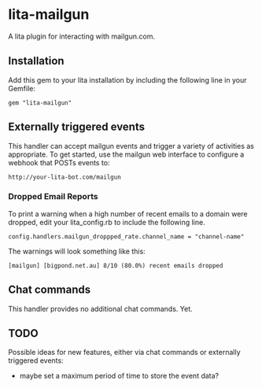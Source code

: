 # lita-mailgun

A lita plugin for interacting with mailgun.com.

## Installation

Add this gem to your lita installation by including the following line in your Gemfile:

    gem "lita-mailgun"

## Externally triggered events

This handler can accept mailgun events and trigger a variety of activities as appropriate. To
get started, use the mailgun web interface to configure a webhook that POSTs events to:

    http://your-lita-bot.com/mailgun

### Dropped Email Reports

To print a warning when a high number of recent emails to a domain were
dropped, edit your lita\_config.rb to include the following line.

    config.handlers.mailgun_droppped_rate.channel_name = "channel-name"

The warnings will look something like this:

    [mailgun] [bigpond.net.au] 8/10 (80.0%) recent emails dropped

## Chat commands

This handler provides no additional chat commands. Yet.

## TODO

Possible ideas for new features, either via chat commands or externally triggered events:

* maybe set a maximum period of time to store the event data?
